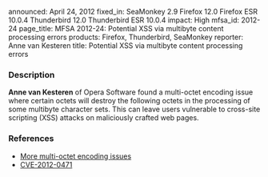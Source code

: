 announced: April 24, 2012
fixed_in: SeaMonkey 2.9
          Firefox 12.0
          Firefox ESR 10.0.4
          Thunderbird 12.0
          Thunderbird ESR 10.0.4
impact: High
mfsa_id: 2012-24
page_title: MFSA 2012-24: Potential XSS via multibyte content processing errors
products: Firefox, Thunderbird, SeaMonkey
reporter: Anne van Kesteren
title: Potential XSS via multibyte content processing errors

<h3>Description</h3>

<p><strong>Anne van Kesteren</strong> of Opera Software found a 
multi-octet encoding issue where certain octets will destroy the following
octets in the processing of some multibyte character sets. This can leave users
vulnerable to cross-site scripting (XSS) attacks on maliciously crafted web
pages.
</p>


<h3>References</h3>

<ul>
  <li><a href="https://bugzilla.mozilla.org/show_bug.cgi?id=715319">
      More multi-octet encoding issues</a></li>
  <li><a href="http://cve.mitre.org/cgi-bin/cvename.cgi?name=CVE-2012-0471" class="ex-ref">CVE-2012-0471</a></li>
</ul>



